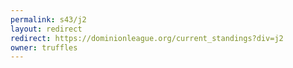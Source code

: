 ```yaml
---
permalink: s43/j2
layout: redirect
redirect: https://dominionleague.org/current_standings?div=j2
owner: truffles
---
```

